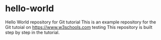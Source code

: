 # hello-world
Hello World repository for Git tutorial
This is an example repository for the Git tutoial on https://www.w3schools.com
testing
This repository is built step by step in the tutorial.
